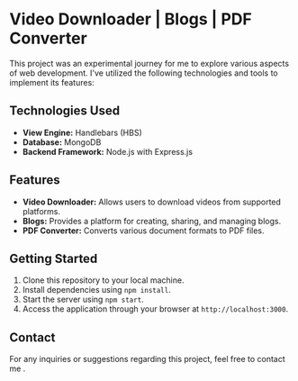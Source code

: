 # Video Downloader | Blogs | PDF Converter

This project was an experimental journey for me to explore various aspects of web development. I've utilized the following technologies and tools to implement its features:

## Technologies Used
- **View Engine:** Handlebars (HBS)
- **Database:** MongoDB
- **Backend Framework:** Node.js with Express.js

## Features
- **Video Downloader:** Allows users to download videos from supported platforms.
- **Blogs:** Provides a platform for creating, sharing, and managing blogs.
- **PDF Converter:** Converts various document formats to PDF files.

## Getting Started
1. Clone this repository to your local machine.
2. Install dependencies using `npm install`.
3. Start the server using `npm start`.
4. Access the application through your browser at `http://localhost:3000`.



## Contact
For any inquiries or suggestions regarding this project, feel free to contact me .

